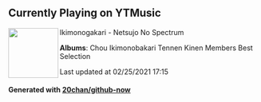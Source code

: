 ## Currently Playing on YTMusic

[<img align="left" width="100" src="https://lh3.googleusercontent.com/85l-L1bOCb3hcSr7gUSuf_f7huWeOYfhHFD_nm7-k71C4EkAQWs3Ub6kVIwWZS9bsg4oLGEpOeIfvf9w_A">](https://music.youtube.com/watch?v=0Gag_q3_6-M)

Ikimonogakari - Netsujo No Spectrum

**Albums**: Chou Ikimonobakari Tennen Kinen Members Best Selection

Last updated at 02/25/2021 17:15

#### Generated with [20chan/github-now](https://github.com/20chan/github-now)


<!--
**20chan/20chan** is a ✨ _special_ ✨ repository because its `README.md` (this file) appears on your GitHub profile.

Here are some ideas to get you started:

- 🔭 I’m currently working on ...
- 🌱 I’m currently learning ...
- 👯 I’m looking to collaborate on ...
- 🤔 I’m looking for help with ...
- 💬 Ask me about ...
- 📫 How to reach me: ...
- 😄 Pronouns: ...
- ⚡ Fun fact: ...
-->
